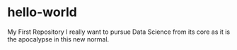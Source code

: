 # hello-world
My First Repository
I really want to pursue Data Science from its core as it is the apocalypse in this new normal.
